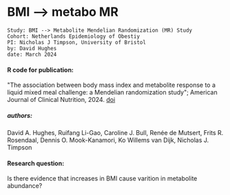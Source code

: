 # BMI --> metabo MR 

	Study: BMI --> Metabolite Mendelian Randomization (MR) Study
	Cohort: Netherlands Epidemiology of Obestiy 
	PI: Nicholas J Timpson, University of Bristol
	by: David Hughes
	date: March 2024

#### R code for publication: 

"The association between body mass index and metabolite response to a liquid mixed meal challenge: a Mendelian randomization study"; American Journal of Clinical Nutrition, 2024. [doi](https://doi.org/10.1016/j.ajcnut.2024.03.009)

##### authors: 
David A. Hughes, Ruifang Li-Gao, Caroline J. Bull, Renée de Mutsert, Frits R. Rosendaal, Dennis O. Mook-Kanamori, Ko Willems van Dijk, Nicholas J. Timpson

#### Research question: 
Is there evidence that increases in BMI cause varition in metabolite abundance?




